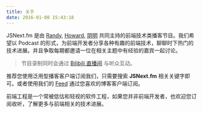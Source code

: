 ```yaml
---
title: 关于
date: 2016-01-08 15:43:18
---
```


JSNext.fm 是由 [Randy](http://djyde.github.io), [Howard](http://metacircus.com/), [阴明](http://ming.today) 共同主持的前端技术类播客节目。我们希望以 Podcast 的形式，为前端开发者分享各种有趣的前端技术，聊聊时下热门的技术进展。并且争取每期都邀请一位在相关主题中有经验的嘉宾一起讨论。

> 节目录制同时会通过 [Bilibili 直播间](http://live.bilibili.com/57560) 与听众互动。

推荐您使用泛用型播客客户端订阅我们，只需要搜索 **JSNext.fm** 相关关键字即可。或者使用我们的 [Feed](/feed.xml) 通过您喜欢的博客客户端订阅。

前端工程是一个常被低估和轻视的软件工程，如果您并非前端开发者，也欢迎您订阅收听，了解更多与前端相关的技术进展。